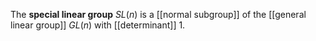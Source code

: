 The **special linear group** $SL(n)$ is a [[normal subgroup]] of the [[general linear group]] $GL(n)$ with [[determinant]] 1.